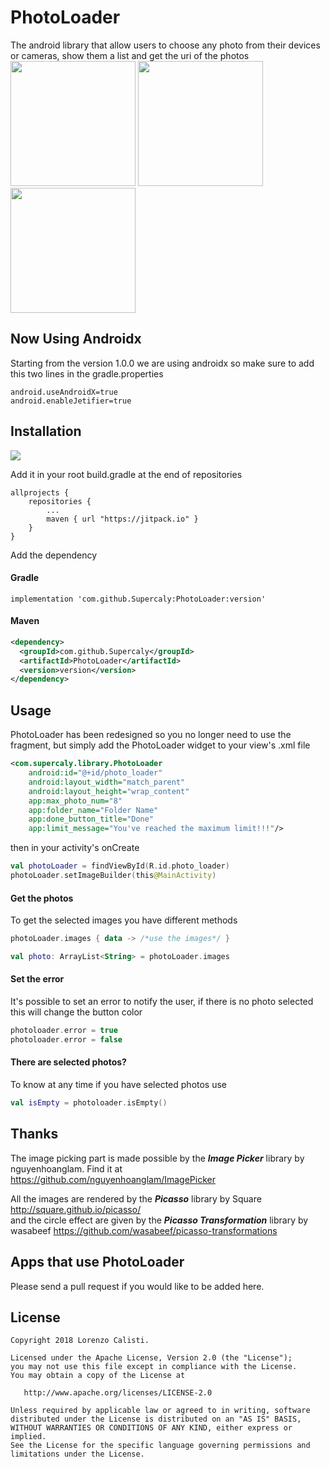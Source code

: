 # PhotoLoader
The android library that allow users to choose any photo from their devices or cameras, show them a list and get the uri of the photos <br/>
<img src="https://raw.githubusercontent.com/Supercaly/PhotoLoader/master/images/screen-empty.png" width="200">
<img src="https://raw.githubusercontent.com/Supercaly/PhotoLoader/master/images/screen-data.png" width="200">
<img src="https://raw.githubusercontent.com/Supercaly/PhotoLoader/master/images/screen-error.png" width="200">

## Now Using Androidx
Starting from the version 1.0.0 we are using androidx so make sure to add this two lines in the gradle.properties
```
android.useAndroidX=true
android.enableJetifier=true
```

## Installation
[![](https://jitpack.io/v/Supercaly/PhotoLoader-Android.svg)](https://jitpack.io/#Supercaly/PhotoLoader-Android)

Add it in your root build.gradle at the end of repositories

```
allprojects {
    repositories {
        ...
        maven { url "https://jitpack.io" }
    }
}
```

Add the dependency
#### Gradle
```
implementation 'com.github.Supercaly:PhotoLoader:version'
```
#### Maven

```xml
<dependency>
  <groupId>com.github.Supercaly</groupId>
  <artifactId>PhotoLoader</artifactId>
  <version>version</version>
</dependency>
```

## Usage
PhotoLoader has been redesigned so you no longer need to use the fragment, but simply add the PhotoLoader widget
to your view's .xml file

```xml
<com.supercaly.library.PhotoLoader
    android:id="@+id/photo_loader"
    android:layout_width="match_parent"
    android:layout_height="wrap_content"
    app:max_photo_num="8"
    app:folder_name="Folder Name"
    app:done_button_title="Done"
    app:limit_message="You've reached the maximum limit!!!"/>
```

then in your activity's onCreate

```kotlin
val photoLoader = findViewById(R.id.photo_loader)
photoLoader.setImageBuilder(this@MainActivity)
```

#### Get the photos
To get the selected images you have different methods
```kotlin
photoLoader.images { data -> /*use the images*/ }

val photo: ArrayList<String> = photoLoader.images
```

#### Set the error
It's possible to set an error to notify the user, if there is no photo selected this will change the button color

```kotlin
photoloader.error = true
photoloader.error = false
```

#### There are selected photos?
To know at any time if you have selected photos use
```kotlin
val isEmpty = photoloader.isEmpty()
```
## Thanks
The image picking part is made possible by the ***Image Picker*** library by nguyenhoanglam.
Find it at https://github.com/nguyenhoanglam/ImagePicker

All the images are rendered by the ***Picasso*** library by Square http://square.github.io/picasso/ <br/>
and the circle effect are given by the ***Picasso Transformation*** library by wasabeef https://github.com/wasabeef/picasso-transformations

## Apps that use PhotoLoader
Please send a pull request if you would like to be added here.

## License
```
Copyright 2018 Lorenzo Calisti.

Licensed under the Apache License, Version 2.0 (the "License");
you may not use this file except in compliance with the License.
You may obtain a copy of the License at

   http://www.apache.org/licenses/LICENSE-2.0

Unless required by applicable law or agreed to in writing, software
distributed under the License is distributed on an "AS IS" BASIS,
WITHOUT WARRANTIES OR CONDITIONS OF ANY KIND, either express or implied.
See the License for the specific language governing permissions and
limitations under the License.
```
